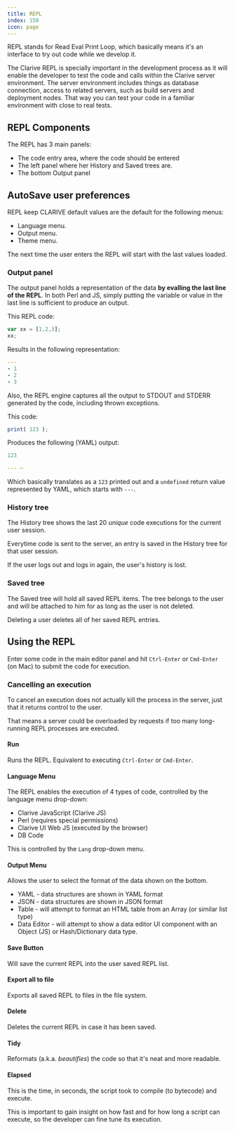 ```yaml
---
title: REPL
index: 150
icon: page
---
```


REPL stands for Read Eval Print Loop, which 
basically means it's an interface to try out code
while we develop it. 

The Clarive REPL is specially important in the development
process as it will enable the developer to test the code
and calls within the Clarive server environment. The server 
environment includes things as database connection, 
access to related servers, such as build servers and 
deployment nodes. That way you can test your code in a familiar 
environment with close to real tests. 

## REPL Components

The REPL has 3 main panels:

- The code entry area, where the code should be entered
- The left panel where her History and Saved trees are. 
- The bottom Output panel

## AutoSave user preferences

REPL keep CLARIVE default values are the default for the following menus:

- Language menu.
- Output menu.
- Theme	menu.

The next time the user enters the REPL will start with the last values loaded.

### Output panel

The output panel holds a representation of the data 
**by evalling the last line of the REPL**. In both 
Perl and JS, simply putting the variable or value in the last line 
is sufficient to produce an output.

This REPL code:

```javascript
var xx = [1,2,3];
xx;
```

Results in the following representation:

```yaml
---
- 1
- 2
- 3
```

Also, the REPL engine captures all the output to STDOUT and STDERR
generated by the code, including thrown exceptions.

This code:

```javascript
print( 123 );
```

Produces the following (YAML) output:

```yaml
123

--- ~
```

Which basically translates as a `123` printed out and a `undefined` 
return value represented by YAML, which starts with `---`. 

### History tree

The History tree shows the last 20 *unique* code executions for 
the current user session. 

Everytime code is sent to the server, an entry is saved in the 
History tree for that user session.

If the user logs out and logs in again, the user's history is lost. 

### Saved tree

The Saved tree will hold all saved REPL items. The tree belongs to
the user and will be attached to him for as long as the user is not deleted. 

Deleting a user deletes all of her saved REPL entries.

## Using the REPL

Enter some code in the main editor panel and hit `Ctrl-Enter` or `Cmd-Enter` (on Mac) 
to submit the code for execution.

### Cancelling an execution

To cancel an execution does not actually kill the process
in the server, just that it returns control to the user. 

That means a server could be overloaded by requests 
if too many long-running REPL processes are executed. 

#### Run

Runs the REPL. Equivalent to executing `Ctrl-Enter` or `Cmd-Enter`. 

#### Language Menu

The REPL enables the execution of 4 types of code, controlled 
by the language menu drop-down:

- Clarive JavaScript (Clarive JS)
- Perl (requires special permissions)
- Clarive UI Web JS (executed by the browser)
- DB Code

This is controlled by the `Lang` drop-down menu.

#### Output Menu

Allows the user to select the format of the data
shown on the bottom. 

- YAML - data structures are shown in YAML format
- JSON - data structures are shown in JSON format
- Table - will attempt to format an HTML table from an Array (or similar list type) 
- Data Editor - will attempt to show a data editor UI component with an Object (JS) or Hash/Dictionary data type. 

#### Save Button

Will save the current REPL into the user saved 
REPL list. 

#### Export all to file

Exports all saved REPL to files in the file system. 

#### Delete

Deletes the current REPL in case it has been saved.

#### Tidy 

Reformats (a.k.a. *beautifies*) the code so that it's neat 
and more readable. 

#### Elapsed

This is the time, in seconds, the script took to compile (to bytecode) and execute. 

This is important to gain insight on how fast and for how long a script can execute,
so the developer can fine tune its execution. 

